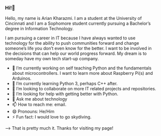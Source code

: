 ### Hi!👋

Hello, my name is Arian Kharazmi. 
I am a student at the University of Cincinnati and I am a Sophomore student currently pursuing a Bachelor’s degree in Information Technology. 

I am pursuing a career in IT because I have always wanted to use technology for the ability to push communities forward
and change someone’s life you don’t even know for the better. 
I want to be involved in the decisions that can help our world progress forward. 
My dream is to someday have my own tech start-up company.

- 🔭 I’m currently working on self teaching Python and the fundamentals about microcontrollers. I want to learn more about Raspberry Pi(s) and Arduinos.
- 🌱 I’m currently learning Python 3, perhaps C++ after.
- 👯 I’m looking to collaborate on more IT related projects and repositories.
- 🤔 I’m looking for help with getting better with Python.
- 💬 Ask me about technology
- 📫 How to reach me: email.
- 😄 Pronouns: He/Him
- ⚡ Fun fact: I would love to go skydiving.



--> That is pretty much it. Thanks for visiting my page!



